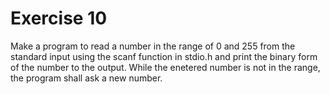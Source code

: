 # Exercise 10
Make a program to read a number in the range of 0 and 255 from the standard input using the scanf function in stdio.h and print the binary form of the number to the output. While the enetered number is not in the range, the program shall ask a new number.